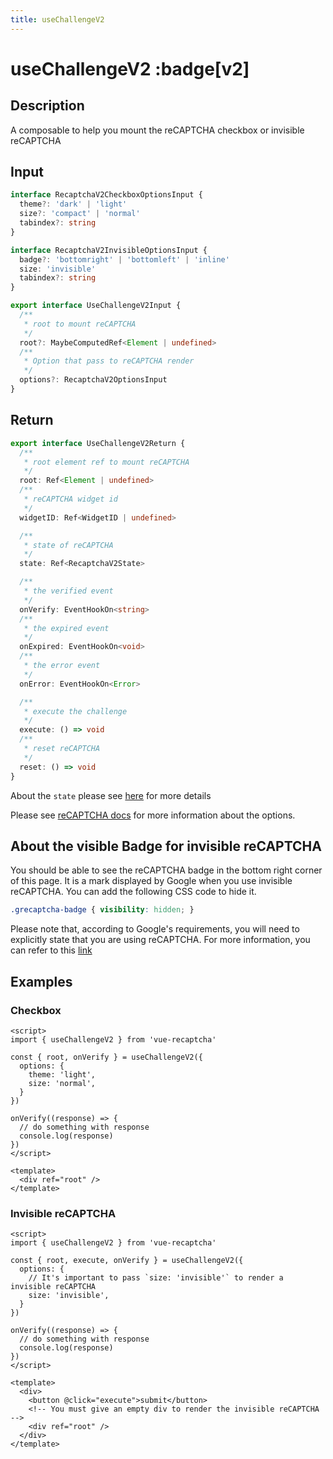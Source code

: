 ```yaml
---
title: useChallengeV2
---
```


# useChallengeV2 :badge[v2]

## Description
A composable to help you mount the reCAPTCHA checkbox or invisible reCAPTCHA

## Input

```ts
interface RecaptchaV2CheckboxOptionsInput {
  theme?: 'dark' | 'light'
  size?: 'compact' | 'normal'
  tabindex?: string
}

interface RecaptchaV2InvisibleOptionsInput {
  badge?: 'bottomright' | 'bottomleft' | 'inline'
  size: 'invisible'
  tabindex?: string
}

export interface UseChallengeV2Input {
  /**
   * root to mount reCAPTCHA
   */
  root?: MaybeComputedRef<Element | undefined>
  /**
   * Option that pass to reCAPTCHA render
   */
  options?: RecaptchaV2OptionsInput
}
```

## Return

```ts
export interface UseChallengeV2Return {
  /**
   * root element ref to mount reCAPTCHA
   */
  root: Ref<Element | undefined>
  /**
   * reCAPTCHA widget id
   */
  widgetID: Ref<WidgetID | undefined>

  /**
   * state of reCAPTCHA
   */
  state: Ref<RecaptchaV2State>

  /**
   * the verified event
   */
  onVerify: EventHookOn<string>
  /**
   * the expired event
   */
  onExpired: EventHookOn<void>
  /**
   * the error event
   */
  onError: EventHookOn<Error>

  /**
   * execute the challenge
   */
  execute: () => void
  /**
   * reset reCAPTCHA
   */
  reset: () => void
}
```

About the `state` please see [here](../components/challenge-v2#recaptchav2state) for more details

Please see [reCAPTCHA docs](https://developers.google.com/recaptcha/docs/display#render_param) for more information about the options.

## About the visible Badge for invisible reCAPTCHA

You should be able to see the reCAPTCHA badge in the bottom right corner of this page. It is a mark displayed by Google when you use invisible reCAPTCHA. You can add the following CSS code to hide it.

```css
.grecaptcha-badge { visibility: hidden; }
```

Please note that, according to Google's requirements, you will need to explicitly state that you are using reCAPTCHA. For more information, you can refer to this [link](https://developers.google.com/recaptcha/docs/faq#id-like-to-hide-the-recaptcha-badge.-what-is-allowed)


## Examples

### Checkbox

```vue
<script>
import { useChallengeV2 } from 'vue-recaptcha'

const { root, onVerify } = useChallengeV2({
  options: {
    theme: 'light',
    size: 'normal',
  }
})

onVerify((response) => {
  // do something with response
  console.log(response)
})
</script>

<template>
  <div ref="root" />
</template>
```

### Invisible reCAPTCHA

```vue
<script>
import { useChallengeV2 } from 'vue-recaptcha'

const { root, execute, onVerify } = useChallengeV2({
  options: {
    // It's important to pass `size: 'invisible'` to render a invisible reCAPTCHA
    size: 'invisible',
  }
})

onVerify((response) => {
  // do something with response
  console.log(response)
})
</script>

<template>
  <div>
    <button @click="execute">submit</button>
    <!-- You must give an empty div to render the invisible reCAPTCHA -->
    <div ref="root" />
  </div>
</template>
```
